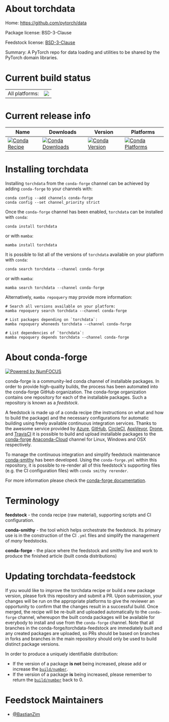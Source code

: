 About torchdata
===============

Home: https://github.com/pytorch/data

Package license: BSD-3-Clause

Feedstock license: [BSD-3-Clause](https://github.com/conda-forge/torchdata-feedstock/blob/main/LICENSE.txt)

Summary: A PyTorch repo for data loading and utilities to be shared by the PyTorch domain libraries.

Current build status
====================


<table><tr><td>All platforms:</td>
    <td>
      <a href="https://dev.azure.com/conda-forge/feedstock-builds/_build/latest?definitionId=15746&branchName=main">
        <img src="https://dev.azure.com/conda-forge/feedstock-builds/_apis/build/status/torchdata-feedstock?branchName=main">
      </a>
    </td>
  </tr>
</table>

Current release info
====================

| Name | Downloads | Version | Platforms |
| --- | --- | --- | --- |
| [![Conda Recipe](https://img.shields.io/badge/recipe-torchdata-green.svg)](https://anaconda.org/conda-forge/torchdata) | [![Conda Downloads](https://img.shields.io/conda/dn/conda-forge/torchdata.svg)](https://anaconda.org/conda-forge/torchdata) | [![Conda Version](https://img.shields.io/conda/vn/conda-forge/torchdata.svg)](https://anaconda.org/conda-forge/torchdata) | [![Conda Platforms](https://img.shields.io/conda/pn/conda-forge/torchdata.svg)](https://anaconda.org/conda-forge/torchdata) |

Installing torchdata
====================

Installing `torchdata` from the `conda-forge` channel can be achieved by adding `conda-forge` to your channels with:

```
conda config --add channels conda-forge
conda config --set channel_priority strict
```

Once the `conda-forge` channel has been enabled, `torchdata` can be installed with `conda`:

```
conda install torchdata
```

or with `mamba`:

```
mamba install torchdata
```

It is possible to list all of the versions of `torchdata` available on your platform with `conda`:

```
conda search torchdata --channel conda-forge
```

or with `mamba`:

```
mamba search torchdata --channel conda-forge
```

Alternatively, `mamba repoquery` may provide more information:

```
# Search all versions available on your platform:
mamba repoquery search torchdata --channel conda-forge

# List packages depending on `torchdata`:
mamba repoquery whoneeds torchdata --channel conda-forge

# List dependencies of `torchdata`:
mamba repoquery depends torchdata --channel conda-forge
```


About conda-forge
=================

[![Powered by
NumFOCUS](https://img.shields.io/badge/powered%20by-NumFOCUS-orange.svg?style=flat&colorA=E1523D&colorB=007D8A)](https://numfocus.org)

conda-forge is a community-led conda channel of installable packages.
In order to provide high-quality builds, the process has been automated into the
conda-forge GitHub organization. The conda-forge organization contains one repository
for each of the installable packages. Such a repository is known as a *feedstock*.

A feedstock is made up of a conda recipe (the instructions on what and how to build
the package) and the necessary configurations for automatic building using freely
available continuous integration services. Thanks to the awesome service provided by
[Azure](https://azure.microsoft.com/en-us/services/devops/), [GitHub](https://github.com/),
[CircleCI](https://circleci.com/), [AppVeyor](https://www.appveyor.com/),
[Drone](https://cloud.drone.io/welcome), and [TravisCI](https://travis-ci.com/)
it is possible to build and upload installable packages to the
[conda-forge](https://anaconda.org/conda-forge) [Anaconda-Cloud](https://anaconda.org/)
channel for Linux, Windows and OSX respectively.

To manage the continuous integration and simplify feedstock maintenance
[conda-smithy](https://github.com/conda-forge/conda-smithy) has been developed.
Using the ``conda-forge.yml`` within this repository, it is possible to re-render all of
this feedstock's supporting files (e.g. the CI configuration files) with ``conda smithy rerender``.

For more information please check the [conda-forge documentation](https://conda-forge.org/docs/).

Terminology
===========

**feedstock** - the conda recipe (raw material), supporting scripts and CI configuration.

**conda-smithy** - the tool which helps orchestrate the feedstock.
                   Its primary use is in the construction of the CI ``.yml`` files
                   and simplify the management of *many* feedstocks.

**conda-forge** - the place where the feedstock and smithy live and work to
                  produce the finished article (built conda distributions)


Updating torchdata-feedstock
============================

If you would like to improve the torchdata recipe or build a new
package version, please fork this repository and submit a PR. Upon submission,
your changes will be run on the appropriate platforms to give the reviewer an
opportunity to confirm that the changes result in a successful build. Once
merged, the recipe will be re-built and uploaded automatically to the
`conda-forge` channel, whereupon the built conda packages will be available for
everybody to install and use from the `conda-forge` channel.
Note that all branches in the conda-forge/torchdata-feedstock are
immediately built and any created packages are uploaded, so PRs should be based
on branches in forks and branches in the main repository should only be used to
build distinct package versions.

In order to produce a uniquely identifiable distribution:
 * If the version of a package **is not** being increased, please add or increase
   the [``build/number``](https://docs.conda.io/projects/conda-build/en/latest/resources/define-metadata.html#build-number-and-string).
 * If the version of a package **is** being increased, please remember to return
   the [``build/number``](https://docs.conda.io/projects/conda-build/en/latest/resources/define-metadata.html#build-number-and-string)
   back to 0.

Feedstock Maintainers
=====================

* [@BastianZim](https://github.com/BastianZim/)

